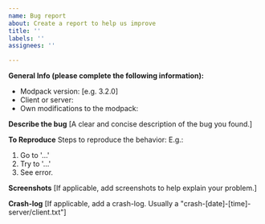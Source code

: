 ```yaml
---
name: Bug report
about: Create a report to help us improve
title: ''
labels: ''
assignees: ''

---
```


**General Info (please complete the following information):**
 - Modpack version: [e.g. 3.2.0]
 - Client or server:
 - Own modifications to the modpack:

**Describe the bug**
[A clear and concise description of the bug you found.]

**To Reproduce**
Steps to reproduce the behavior:
E.g.:
1. Go to '...'
2. Try to '...'
3. See error.

**Screenshots**
[If applicable, add screenshots to help explain your problem.]

**Crash-log**
[If applicable, add a crash-log. Usually a "crash-[date]-[time]-server/client.txt"]
